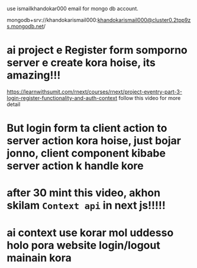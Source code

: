 use ismailkhandokar000 email for mongo db account.


mongodb+srv://khandokarismail000:khandokarismail000@cluster0.2tpp9zs.mongodb.net/

# ai project e Register form somporno server e create kora hoise, its amazing!!!

https://learnwithsumit.com/rnext/courses/rnext/project-eventry-part-3-login-register-functionality-and-auth-context follow this video for more detail

# But login form ta client action to server action kora hoise, just bojar jonno, client component kibabe server action k handle kore

# after 30 mint this video, akhon skilam `Context api` in next js!!!!!
# ai context use korar mol uddesso holo pora website login/logout mainain kora